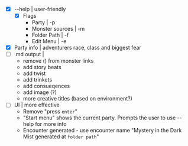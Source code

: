 - [x] --help | user-friendly
	- [x] Flags 
		- Party | -p
		- Monster sources | -m
		- Folder Path | -f
		- Edit Menu | -e
- [x] Party info | adventurers race, class and biggest fear
- [ ] .md output | 
	- remove () from monster links
	- add story beats
	- add twist
	- add trinkets
	- add consueqences 
	- add image (?)
	- more creative titles (based on environment?)
- [ ] UI | more effective
	- Remove "press `enter`"
	- "Start menu" shows the current party. Prompts the user to use --help for more info
	- Encounter generated - use encounter name "Mystery in the Dark Mist generated at `folder path`"